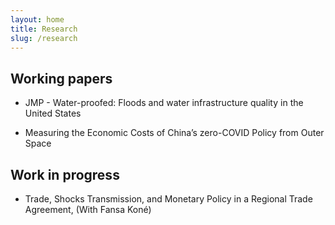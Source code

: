 ```yaml
---
layout: home
title: Research
slug: /research
---
```

## Working papers 
* JMP - Water-proofed: Floods and water infrastructure quality in the United States
  
* Measuring the Economic Costs of China’s zero-COVID Policy from Outer Space

## Work in progress

* Trade, Shocks Transmission, and Monetary Policy in a Regional Trade Agreement, (With Fansa Koné)

<br />
